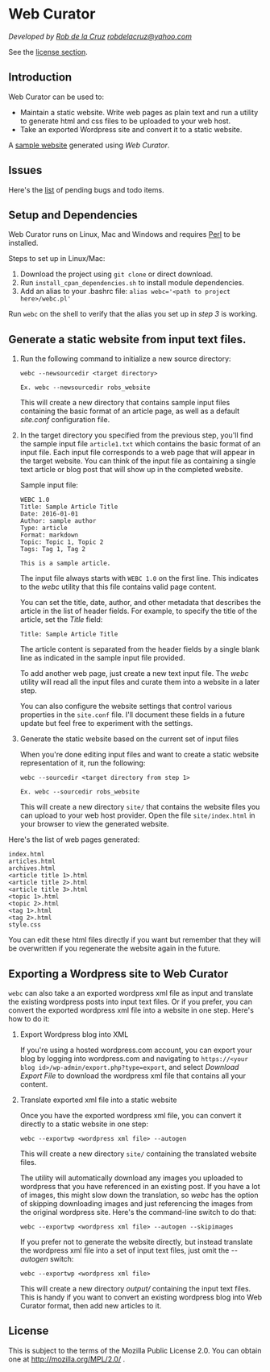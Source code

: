 # Web Curator 
*Developed by [Rob de la Cruz](https://twitter.com/robdelacruz) robdelacruz@yahoo.com*

See the [license section](#license).

## Introduction

Web Curator can be used to:

- Maintain a static website. Write web pages as plain text and run a utility to generate html and css files to be uploaded to your web host.
- Take an exported Wordpress site and convert it to a static website.

A [sample website](https://dl.dropboxusercontent.com/u/27739534/webtest/somecommentary/articles.html) generated using *Web Curator*.

## Issues

Here's the [list](https://github.com/robdelacruz/webcurator/issues) of pending bugs and todo items.

## Setup and Dependencies

Web Curator runs on Linux, Mac and Windows and requires [Perl](https://www.perl.org/get.html) to be installed.

Steps to set up in Linux/Mac:

1. Download the project using `git clone` or direct download.
2. Run `install_cpan_dependencies.sh` to install module dependencies.
3. Add an alias to your .bashrc file: `alias webc='<path to project here>/webc.pl'`

Run `webc` on the shell to verify that the alias you set up in *step 3* is working.

## Generate a static website from input text files.

1. Run the following command to initialize a new source directory:

	```
	webc --newsourcedir <target directory>
	
	Ex. webc --newsourcedir robs_website
	```

	This will create a new directory that contains sample input files containing the basic format of an article page, as well as a default *site.conf* configuration file.

2. In the target directory you specified from the previous step, you'll find the sample input file `article1.txt` which contains the basic format of an input file. Each input file corresponds to a web page that will appear in the target website. You can think of the input file as containing a single text article or blog post that will show up in the completed website.
	
	Sample input file:

	```
	WEBC 1.0
	Title: Sample Article Title
	Date: 2016-01-01
	Author: sample author
	Type: article
	Format: markdown
	Topic: Topic 1, Topic 2
	Tags: Tag 1, Tag 2
	
	This is a sample article.
	```
	
	The input file always starts with `WEBC 1.0` on the first line. This indicates to the *webc* utility that this file contains valid page content.
	
	You can set the title, date, author, and other metadata that describes the article in the list of header fields. For example, to specify the title of the article, set the *Title* field:
	
	```
	Title: Sample Article Title
	```
	
	The article content is separated from the header fields by a single blank line as indicated in the sample input file provided.
	
	To add another web page, just create a new text input file. The *webc* utility will read all the input files and curate them into a website in a later step.
	
	You can also configure the website settings that control various properties in the `site.conf` file. I'll document these fields in a future update but feel free to experiment with the settings.
	
3. Generate the static website based on the current set of input files
	
	When you're done editing input files and want to create a static website representation of it, run the following:
	
	```
	webc --sourcedir <target directory from step 1>
	
	Ex. webc --sourcedir robs_website
	```
	
	This will create a new directory `site/` that contains the website files you can upload to your web host provider. Open the file `site/index.html` in your browser to view the generated website.


Here's the list of web pages generated: 

```
index.html  
articles.html
archives.html  
<article title 1>.html  
<article title 2>.html  
<article title 3>.html  
<topic 1>.html
<topic 2>.html
<tag 1>.html
<tag 2>.html
style.css  
```

You can edit these html files directly if you want but remember that they will be overwritten if you regenerate the website again in the future.

## Exporting a Wordpress site to Web Curator

`webc` can also take a an exported wordpress xml file as input and translate the existing wordpress posts into input text files. Or if you prefer, you can convert the exported wordpress xml file into a website in one step. Here's how to do it:

1. Export Wordpress blog into XML
	
	If you're using a hosted wordpress.com account, you can export your blog by logging into wordpress.com and navigating to `https://<your blog id>/wp-admin/export.php?type=export`, and select *Download Export File* to download the wordpress xml file that contains all your content.
	
2. Translate exported xml file into a static website
	
	Once you have the exported wordpress xml file, you can convert it directly to a static website in one step:
	
	```
	webc --exportwp <wordpress xml file> --autogen
	```
	
	This will create a new directory `site/` containing the translated website files.
	
	The utility will automatically download any images you uploaded to wordpress that you have referenced in an existing post. If you have a lot of images, this might slow down the translation, so *webc* has the option of skipping downloading images and just referencing the images from the original wordpress site. Here's the command-line switch to do that:

	```
	webc --exportwp <wordpress xml file> --autogen --skipimages
	```
	
	If you prefer not to generate the website directly, but instead translate the wordpress xml file into a set of input text files, just omit the *--autogen* switch:
	
	```
	webc --exportwp <wordpress xml file> 
	```
	
	This will create a new directory *output/* containing the input text files. This is handy if you want to convert an existing wordpress blog into Web Curator format, then add new articles to it.
	
## License

This is subject to the terms of the Mozilla Public License 2.0. You can obtain one at http://mozilla.org/MPL/2.0/ .

